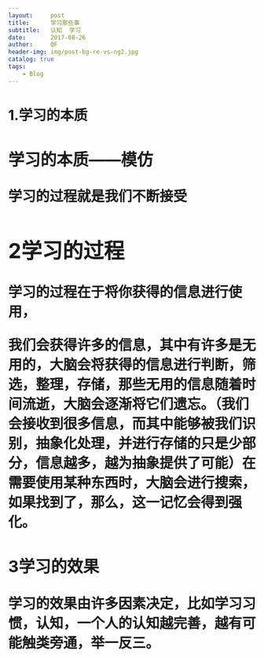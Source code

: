 ```yaml
---
layout:     post
title:      学习那些事
subtitle:   认知  学习
date:       2017-08-26
author:     QF
header-img: img/post-bg-re-vs-ng2.jpg
catalog: true
tags:
    - Blog
---
```

<H1> 1.学习的本质<H1\>

### 学习的本质——模仿

学习的过程就是我们不断接受

## 2学习的过程

学习的过程在于将你获得的信息进行使用，

我们会获得许多的信息，其中有许多是无用的，大脑会将获得的信息进行判断，筛选，整理，存储，那些无用的信息随着时间流逝，大脑会逐渐将它们遗忘。（我们会接收到很多信息，而其中能够被我们识别，抽象化处理，并进行存储的只是少部分，信息越多，越为抽象提供了可能）在需要使用某种东西时，大脑会进行搜索，如果找到了，那么，这一记忆会得到强化。

### 3学习的效果

学习的效果由许多因素决定，比如学习习惯，认知，一个人的认知越完善，越有可能触类旁通，举一反三。



